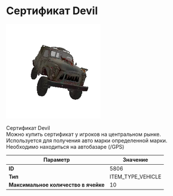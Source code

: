 # Сертификат Devil

![Item Image](../img/5806.webp?raw=true)

Сертификат Devil<br>Можно купить сертификат у игроков на центральном рынке.<br>Используется для получения авто марки определенной марки.<br>Необходимо находиться на автобазаре (/GPS)


| Параметр | Значение |
|----------|----------|
| **ID** | 5806 |
| **Тип** | ITEM_TYPE_VEHICLE |
| **Максимальное количество в ячейке** | 10 |

